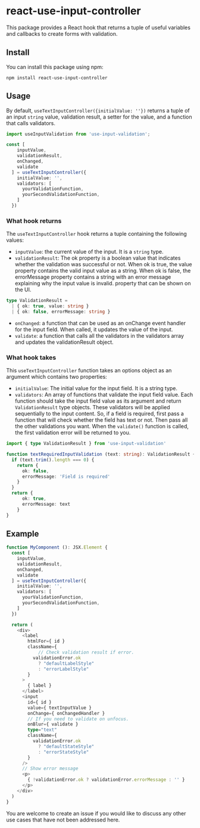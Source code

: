 # react-use-input-controller

This package provides a React hook that returns a tuple of useful variables and callbacks to create forms with validation.

## Install

You can install this package using npm:

```
npm install react-use-input-controller
```

## Usage
By default, `useTextInputController({initialValue: ''})` returns a tuple of an input 
`string` value, validation result, a setter for the value, and a function that calls validators.

```typescript
import useInputValidation from 'use-input-validation';

const [
    inputValue,
    validationResult,
    onChanged,
    validate
  ] = useTextInputController({
    initialValue: '',
    validators: [
      yourValidationFunction,
      yourSecondValidationFunction,
    ]
  })
```

### What hook returns

The `useTextInputController` hook returns a tuple containing the following values:

- `inputValue`: the current value of the input. It is a `string` type.
- `validationResult`: The ok property is a boolean value that indicates whether the validation was successful or not. When ok is true, the value property contains the valid input value as a string. When ok is false, the errorMessage property contains a string with an error message explaining why the input value is invalid. property that can be shown on the UI.

```typescript
type ValidationResult =
  | { ok: true, value: string }
  | { ok: false, errorMessage: string }
```

- `onChanged`: a function that can be used as an onChange event handler for the input field. When called, it updates the value of the input.
- `validate`: a function that calls all the validators in the validators array and updates the validationResult object.

### What hook takes

This `useTextInputController` function takes an options object as an argument which contains two properties:

- `initialValue`: The initial value for the input field. It is a string type.
- `validators`: An array of functions that validate the input field value. Each function should take the input field value as its argument and return `ValidationResult` type objects. These validators will be applied sequentially to the input content. So, if a field is required, first pass a function that will check whether the field has text or not. Then pass all the other validations you want. When the `validate()` function is called, the first validation error will be returned to you.

```typescript
import { type ValidationResult } from 'use-input-validation'

function textRequiredInputValidation (text: string): ValidationResult {
  if (text.trim().length === 0) {
    return {
      ok: false,
      errorMessage: 'Field is required'
    }
  }
  return {
      ok: true,
      errorMessage: text
    }
}
```

## Example

```typescript
function MyComponent (): JSX.Element {
  const [
    inputValue,
    validationResult,
    onChanged,
    validate
  ] = useTextInputController({
    initialValue: '',
    validators: [
      yourValidationFunction,
      yourSecondValidationFunction,
    ]
  })

  return (
    <div>
      <label
        htmlFor={ id }
        className={
            // Check validation result if error.
          validationError.ok
            ? "defaultLabelStyle"
            : "errorLabelStyle"
        }
      >
        { label }
      </label>
      <input
        id={ id }
        value={ textInputValue }
        onChange={ onChangedHandler }
        // If you need to validate on unfocus.
        onBlur={ validate }
        type="text"
        className={
          validationError.ok
            ? "defaultStateStyle"
            : "errorStateStyle"
        }
      />
      // Show error message
      <p>
        { !validationError.ok ? validationError.errorMessage : '' }
      </p>
    </div>
  )
}
```

You are welcome to create an issue if you would like to discuss any other use cases that have not been addressed here.

